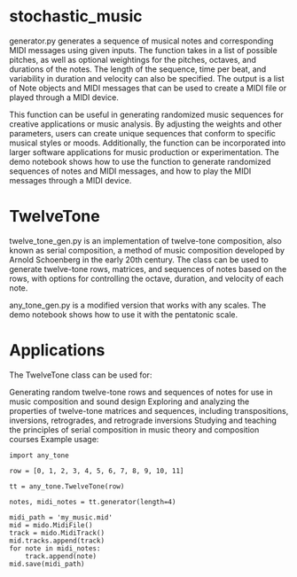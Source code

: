 # stochastic_music

generator.py generates a sequence of musical notes and corresponding MIDI messages using given inputs. The function takes in a list of possible pitches, as well as optional weightings for the pitches, octaves, and durations of the notes. The length of the sequence, time per beat, and variability in duration and velocity can also be specified. The output is a list of Note objects and MIDI messages that can be used to create a MIDI file or played through a MIDI device.

This function can be useful in generating randomized music sequences for creative applications or music analysis. By adjusting the weights and other parameters, users can create unique sequences that conform to specific musical styles or moods. Additionally, the function can be incorporated into larger software applications for music production or experimentation. The demo notebook shows how to use the function to generate randomized sequences of notes and MIDI messages, and how to play the MIDI messages through a MIDI device.

# TwelveTone

twelve_tone_gen.py is an implementation of twelve-tone composition, also known as serial composition, a method of music composition developed by Arnold Schoenberg in the early 20th century. The class can be used to generate twelve-tone rows, matrices, and sequences of notes based on the rows, with options for controlling the octave, duration, and velocity of each note.

any_tone_gen.py is a modified version that works with any scales. The demo notebook shows how to use it with the pentatonic scale.
# Applications

The TwelveTone class can be used for:

Generating random twelve-tone rows and sequences of notes for use in music composition and sound design
Exploring and analyzing the properties of twelve-tone matrices and sequences, including transpositions, inversions, retrogrades, and retrograde inversions
Studying and teaching the principles of serial composition in music theory and composition courses
Example usage:

```
import any_tone

row = [0, 1, 2, 3, 4, 5, 6, 7, 8, 9, 10, 11]

tt = any_tone.TwelveTone(row)

notes, midi_notes = tt.generator(length=4)

midi_path = 'my_music.mid'
mid = mido.MidiFile()
track = mido.MidiTrack()
mid.tracks.append(track)
for note in midi_notes:
    track.append(note)
mid.save(midi_path)
```


